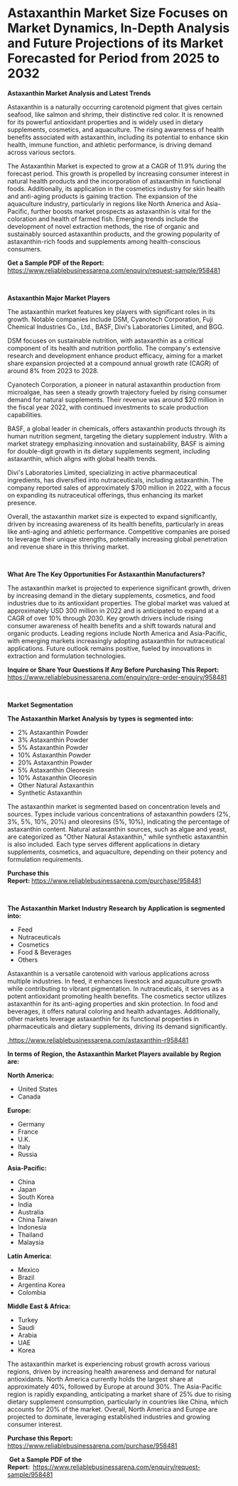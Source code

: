 <p><h1>Astaxanthin Market Size Focuses on Market Dynamics, In-Depth Analysis and Future Projections of its Market Forecasted for Period from 2025 to 2032</h1></p><p><strong>Astaxanthin Market Analysis and Latest Trends</strong></p>
<p><p>Astaxanthin is a naturally occurring carotenoid pigment that gives certain seafood, like salmon and shrimp, their distinctive red color. It is renowned for its powerful antioxidant properties and is widely used in dietary supplements, cosmetics, and aquaculture. The rising awareness of health benefits associated with astaxanthin, including its potential to enhance skin health, immune function, and athletic performance, is driving demand across various sectors.</p><p>The Astaxanthin Market is expected to grow at a CAGR of 11.9% during the forecast period. This growth is propelled by increasing consumer interest in natural health products and the incorporation of astaxanthin in functional foods. Additionally, its application in the cosmetics industry for skin health and anti-aging products is gaining traction. The expansion of the aquaculture industry, particularly in regions like North America and Asia-Pacific, further boosts market prospects as astaxanthin is vital for the coloration and health of farmed fish. Emerging trends include the development of novel extraction methods, the rise of organic and sustainably sourced astaxanthin products, and the growing popularity of astaxanthin-rich foods and supplements among health-conscious consumers.</p></p>
<p><strong>Get a Sample PDF of the Report:&nbsp;</strong> <a href="https://www.reliablebusinessarena.com/enquiry/request-sample/958481?utm_campaign=3252&utm_medium=2&utm_source=Github&utm_content=ia&utm_term=19042025&utm_id=astaxanthin">https://www.reliablebusinessarena.com/enquiry/request-sample/958481</a></p>
<p>&nbsp;</p>
<p><strong>Astaxanthin Major Market Players</strong></p>
<p><p>The astaxanthin market features key players with significant roles in its growth. Notable companies include DSM, Cyanotech Corporation, Fuji Chemical Industries Co., Ltd., BASF, Divi's Laboratories Limited, and BGG.</p><p>DSM focuses on sustainable nutrition, with astaxanthin as a critical component of its health and nutrition portfolio. The company's extensive research and development enhance product efficacy, aiming for a market share expansion projected at a compound annual growth rate (CAGR) of around 8% from 2023 to 2028.</p><p>Cyanotech Corporation, a pioneer in natural astaxanthin production from microalgae, has seen a steady growth trajectory fueled by rising consumer demand for natural supplements. Their revenue was around $20 million in the fiscal year 2022, with continued investments to scale production capabilities.</p><p>BASF, a global leader in chemicals, offers astaxanthin products through its human nutrition segment, targeting the dietary supplement industry. With a market strategy emphasizing innovation and sustainability, BASF is aiming for double-digit growth in its dietary supplements segment, including astaxanthin, which aligns with global health trends.</p><p>Divi's Laboratories Limited, specializing in active pharmaceutical ingredients, has diversified into nutraceuticals, including astaxanthin. The company reported sales of approximately $700 million in 2022, with a focus on expanding its nutraceutical offerings, thus enhancing its market presence.</p><p>Overall, the astaxanthin market size is expected to expand significantly, driven by increasing awareness of its health benefits, particularly in areas like anti-aging and athletic performance. Competitive companies are poised to leverage their unique strengths, potentially increasing global penetration and revenue share in this thriving market.</p></p>
<p>&nbsp;</p>
<p><strong>What Are The Key Opportunities For Astaxanthin Manufacturers?</strong></p>
<p><p>The astaxanthin market is projected to experience significant growth, driven by increasing demand in the dietary supplements, cosmetics, and food industries due to its antioxidant properties. The global market was valued at approximately USD 300 million in 2022 and is anticipated to expand at a CAGR of over 10% through 2030. Key growth drivers include rising consumer awareness of health benefits and a shift towards natural and organic products. Leading regions include North America and Asia-Pacific, with emerging markets increasingly adopting astaxanthin for nutraceutical applications. Future outlook remains positive, fueled by innovations in extraction and formulation technologies.</p></p>
<p><strong>Inquire or Share Your Questions If Any Before Purchasing This Report:</strong> <a href="https://www.reliablebusinessarena.com/enquiry/pre-order-enquiry/958481?utm_campaign=3252&utm_medium=2&utm_source=Github&utm_content=ia&utm_term=19042025&utm_id=astaxanthin">https://www.reliablebusinessarena.com/enquiry/pre-order-enquiry/958481</a></p>
<p>&nbsp;</p>
<p><strong>Market Segmentation</strong></p>
<p><strong>The Astaxanthin Market Analysis by types is segmented into:</strong></p>
<p><ul><li>2% Astaxanthin Powder</li><li>3% Astaxanthin Powder</li><li>5% Astaxanthin Powder</li><li>10% Astaxanthin Powder</li><li>20% Astaxanthin Powder</li><li>5% Astaxanthin Oleoresin</li><li>10% Astaxanthin Oleoresin</li><li>Other Natural Astaxanthin</li><li>Synthetic Astaxanthin</li></ul></p>
<p><p>The astaxanthin market is segmented based on concentration levels and sources. Types include various concentrations of astaxanthin powders (2%, 3%, 5%, 10%, 20%) and oleoresins (5%, 10%), indicating the percentage of astaxanthin content. Natural astaxanthin sources, such as algae and yeast, are categorized as "Other Natural Astaxanthin," while synthetic astaxanthin is also included. Each type serves different applications in dietary supplements, cosmetics, and aquaculture, depending on their potency and formulation requirements.</p></p>
<p><strong>Purchase this Report:&nbsp;</strong><a href="https://www.reliablebusinessarena.com/purchase/958481?utm_campaign=3252&utm_medium=2&utm_source=Github&utm_content=ia&utm_term=19042025&utm_id=astaxanthin">https://www.reliablebusinessarena.com/purchase/958481</a></p>
<p>&nbsp;</p>
<p><strong>The Astaxanthin Market Industry Research by Application is segmented into:</strong></p>
<p><ul><li>Feed</li><li>Nutraceuticals</li><li>Cosmetics</li><li>Food & Beverages</li><li>Others</li></ul></p>
<p><p>Astaxanthin is a versatile carotenoid with various applications across multiple industries. In feed, it enhances livestock and aquaculture growth while contributing to vibrant pigmentation. In nutraceuticals, it serves as a potent antioxidant promoting health benefits. The cosmetics sector utilizes astaxanthin for its anti-aging properties and skin protection. In food and beverages, it offers natural coloring and health advantages. Additionally, other markets leverage astaxanthin for its functional properties in pharmaceuticals and dietary supplements, driving its demand significantly.</p></p>
<p><a href="https://www.reliablebusinessarena.com/astaxanthin-r958481?utm_campaign=3252&utm_medium=2&utm_source=Github&utm_content=ia&utm_term=19042025&utm_id=astaxanthin">&nbsp;https://www.reliablebusinessarena.com/astaxanthin-r958481</a></p>
<p><strong>In terms of Region, the Astaxanthin Market Players available by Region are:</strong></p>
<p>
    <p> <strong> North America: </strong>
        <ul>
            <li>United States</li>
            <li>Canada</li>
        </ul>
        </p> 
    <p> <strong> Europe: </strong>
        <ul>
            <li>Germany</li>
            <li>France</li>
            <li>U.K.</li>
            <li>Italy</li>
            <li>Russia</li>
        </ul>
        </p> 
    <p> <strong> Asia-Pacific: </strong>
        <ul>
            <li>China</li>
            <li>Japan</li>
            <li>South Korea</li>
            <li>India</li>
            <li>Australia</li>
            <li>China Taiwan</li>
            <li>Indonesia</li>
            <li>Thailand</li>
            <li>Malaysia</li>
        </ul>
        </p> 
    <p> <strong> Latin America: </strong>
        <ul>
            <li>Mexico</li>
            <li>Brazil</li>
            <li>Argentina Korea</li>
            <li>Colombia</li>
        </ul>
        </p> 
    <p> <strong> Middle East & Africa: </strong>
        <ul>
            <li>Turkey</li>
            <li>Saudi</li>
            <li>Arabia</li>
            <li>UAE</li>
            <li>Korea</li>
        </ul>
    </p>
    </p>
<p><p>The astaxanthin market is experiencing robust growth across various regions, driven by increasing health awareness and demand for natural antioxidants. North America currently holds the largest share at approximately 40%, followed by Europe at around 30%. The Asia-Pacific region is rapidly expanding, anticipating a market share of 25% due to rising dietary supplement consumption, particularly in countries like China, which accounts for 20% of the market. Overall, North America and Europe are projected to dominate, leveraging established industries and growing consumer interest.</p></p>
<p><strong>Purchase this Report: </strong><a href="https://www.reliablebusinessarena.com/purchase/958481?utm_campaign=3252&utm_medium=2&utm_source=Github&utm_content=ia&utm_term=19042025&utm_id=astaxanthin">https://www.reliablebusinessarena.com/purchase/958481</a></p>
<p>&nbsp;<strong>Get a Sample PDF of the Report:&nbsp;&nbsp;</strong><a href="https://www.reliablebusinessarena.com/enquiry/request-sample/958481?utm_campaign=3252&utm_medium=2&utm_source=Github&utm_content=ia&utm_term=19042025&utm_id=astaxanthin">https://www.reliablebusinessarena.com/enquiry/request-sample/958481</a></p>
<p><strong></strong></p>
<p><p></p><p></p><p></p></p>